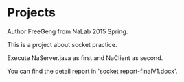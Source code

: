 # Projects
Author:FreeGeng from NaLab 2015 Spring.

This is a project about socket practice.

Execute NaServer.java as first and NaClient as second.

You can find the detail report in 'socket report-finalV1.docx'.
